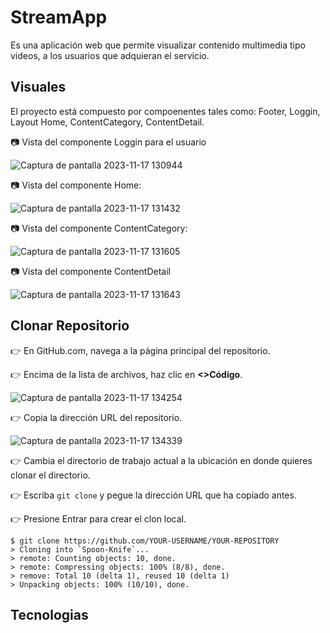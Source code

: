 # StreamApp

Es una aplicación web que permite visualizar contenido multimedia tipo
videos, a los usuarios que adquieran el servicio.

## Visuales

El proyecto está compuesto por compoenentes tales como: Footer, Loggin, Layout Home, 
ContentCategory, ContentDetail.

📷 Vista del componente Loggin para el usuario

![Captura de pantalla 2023-11-17 130944](https://github.com/yersain1993/streaming-app/assets/103155109/071ae329-2d2e-4da8-b4f4-210f60a020c8)


📷 Vista del componente Home:

![Captura de pantalla 2023-11-17 131432](https://github.com/yersain1993/streaming-app/assets/103155109/8f0e9837-11a2-428b-abcd-affaf72ea458)


📷 Vista del componente ContentCategory:

![Captura de pantalla 2023-11-17 131605](https://github.com/yersain1993/streaming-app/assets/103155109/37c3b124-93ef-48db-907f-2dc535d5ca36)


📷 Vista del componente ContentDetail


![Captura de pantalla 2023-11-17 131643](https://github.com/yersain1993/streaming-app/assets/103155109/d3da5d5a-15f0-421d-aa8b-5ecf4c318dff)

## Clonar Repositorio

👉 En GitHub.com, navega a la página principal del repositorio.

👉 Encima de la lista de archivos, haz clic en **<>Código**.

![Captura de pantalla 2023-11-17 134254](https://github.com/yersain1993/streaming-app/assets/103155109/f8718411-dc5e-4b85-993e-3be0f67ee12d)


👉 Copia la dirección URL del repositorio.

![Captura de pantalla 2023-11-17 134339](https://github.com/yersain1993/streaming-app/assets/103155109/00fbae81-744f-4d24-b196-df03c45a323a)


👉 Cambia el directorio de trabajo actual a la ubicación en donde quieres clonar el directorio.

👉 Escriba ```git clone``` y pegue la dirección URL que ha copiado antes.

👉 Presione Entrar para crear el clon local.

```
$ git clone https://github.com/YOUR-USERNAME/YOUR-REPOSITORY
> Cloning into `Spoon-Knife`...
> remote: Counting objects: 10, done.
> remote: Compressing objects: 100% (8/8), done.
> remove: Total 10 (delta 1), reused 10 (delta 1)
> Unpacking objects: 100% (10/10), done.
```

## Tecnologias
